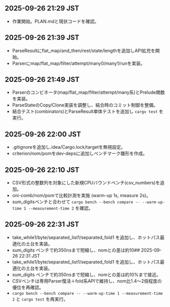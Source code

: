 ## 2025-09-26 21:29 JST
- 作業開始。PLAN.mdと現状コードを確認。

## 2025-09-26 21:39 JST
- ParseResultにflat_map/and_then/rest/state/lengthを追加しAPI拡充を開始。
- Parserにmap/flat_map/filter/attempt/many0/many1/runを実装。

## 2025-09-26 21:49 JST
- Parserのコンビネータ(map/flat_map/filter/attempt/many系)とPrelude関数を実装。
- ParseStateのCopy/Clone実装を調整し、結合時のコミット制御を整備。
- 結合テスト(combinators)とParseResult単体テストを追加し `cargo test` を実行。

## 2025-09-26 22:00 JST
- .gitignoreを追加し.idea/Cargo.lock/targetを無視設定。
- criterion/nom/pomをdev-depsに追加しベンチマーク雛形を作成。

## 2025-09-26 22:10 JST
- CSV形式の整数列を対象にした新規CPUバウンドベンチ(csv_numbers)を追加。
- oni-comb/nom/pomで比較計測を実施 (warm-up 1s, measure 2s)。
- sum_digitsベンチと合わせて `cargo bench --bench compare -- --warm-up-time 1 --measurement-time 2` を確認。

## 2025-09-26 22:31 JST
- take_while1/byte/separated_list1/separated_fold1 を追加し、ホットパス最適化の土台を実装。
- sum_digits ベンチで約350nsまで短縮し、nomとの差は約10## 2025-09-26 22:31 JST
- take_while1/byte/separated_list1/separated_fold1 を追加し、ホットパス最適化の土台を実装。
- sum_digits ベンチで約350nsまで短縮し、nomとの差は約10%まで接近。
- CSVベンチは専用Parser復活＋fold系APIで維持し、nom比1.4〜2倍程度の優位を再確認。
- `cargo bench --bench compare -- --warm-up-time 1 --measurement-time 2` と `cargo test` を再実行。

